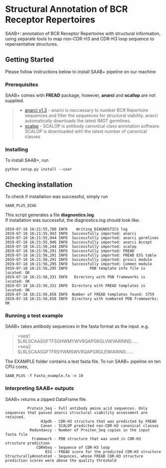 # Structural Annotation of BCR Receptor Repertoires
SAAB+: annotation of BCR Receptor Repertoires with structural information, using separate tools
to map non-CDR-H3 and CDR-H3 loop sequence to repersentative structures.

## Getting Started
Please follow instructions below to install SAAB+ pipeline on our machine

### Prerequisites
SAAB+ comes with **FREAD** package, however, **anarci** and **scallop** are not supplied.

> * [anarci v1.3](http://opig.stats.ox.ac.uk/webapps/newsabdab/sabpred/anarci) - anarci is neccessary to number BCR Repertoire sequences and
                             filter the sequences for structural viability.
                             anarci automatically downloads the latest IMGT germlines.
> * [scalop](http://opig.stats.ox.ac.uk/webapps/newsabdab/sabpred/scalop) - SCALOP is antibody canonical class annotation software.
                        SCALOP is downloaded with the latest number of canonical classes

### Installing
To install SAAB+, run
```
python setup.py install --user
```
## Checking installation
To check if installation was successful, simply run
```
SAAB_PLUS_DIAG
```
This script generates a file __diagnostics.log__.  
If installation was successful, the diagnostics.log should look like:
```
2019-07-18 16:21:55,780 INFO 	Writing DIAGNOSTICS log
2019-07-18 16:21:55,943 INFO  Successfully imported: anarci
2019-07-18 16:21:55,944 INFO  Successfully imported: anarci germlines
2019-07-18 16:21:55,946 INFO  Successfully imported: anarci Accept
2019-07-18 16:21:56,244 INFO  Successfully imported: scalop
2019-07-18 16:21:56,291 INFO  Successfully imported: FREAD
2019-07-18 16:21:56,291 INFO  Successfully imported: FREAD ESS table
2019-07-18 16:21:56,291 INFO  Successfully imported: prosci module
2019-07-18 16:21:56,295 INFO  Successfully imported: Common module
2019-07-18 16:21:56,295 INFO          PDB template info file is located: OK
2019-07-18 16:21:56,331 INFO   Directory with PDB frameworks is located: OK
2019-07-18 16:21:56,332 INFO  Directory with FREAD templates is located: OK
2019-07-18 16:21:56,658 INFO  Number of FREAD templates found: 3759
2019-07-18 16:21:56,658 INFO  Directory with numbered PDB frameworks: OK
```

### Running a test example
SAAB+ takes antibody sequences in the fasta format as the input. e.g.
>&gt;seq1  
>SLRLSCAASGFTFSGHWMYWVRQAPGKGLVWVARINND.....  
>&gt;seq2  
>SLRLSCAASGFTFRSYWMSWVRQAPGRGLEWIARIND......

The EXAMPLE folder contains a test fasta file.
To run SAAB+ pipeline on ten CPU cores, 
```
SAAB_PLUS -f Fasta_example.fa -n 10
```
### Interpreting SAAB+ outputs
SAAB+ returns a zipped DataFrame file.
```
          Protein_Seq - Full antibody amino acid sequences. Only sequences that passed anarci structural viability assessment are retained.  
                H3pdb - CDR-H3 structure that was predicted by FREAD  
                Canon - SCALOP predicted non-CDR-H3 canonical classes  
           Redundancy - Number of Proiten_Seq copies in the input fasta file  
            Framework - PDB structure that was used in CDR-H3 structure prediction  
              CDRHSeq - Sequence of CDR-H3 loop  
                  ESS - FREAD score for the predicted CDR-H3 structure  
StructurallyAnnotated - Sequnces, whose FREAD CDR-H3 structure prediction scores were above the quality threshold
      
```
